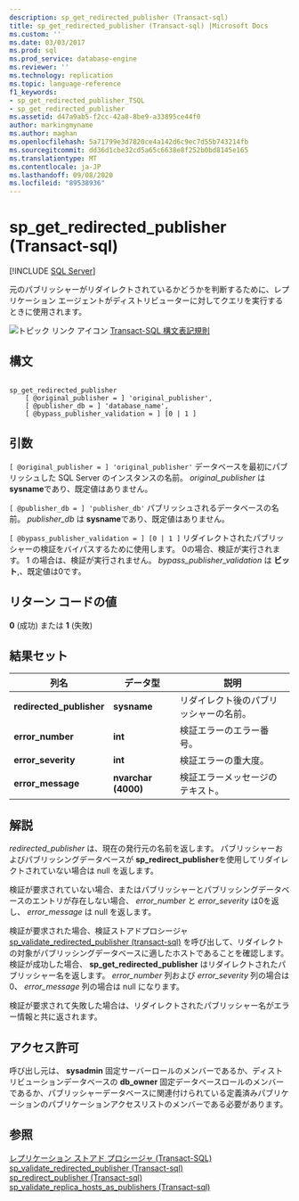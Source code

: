 ```yaml
---
description: sp_get_redirected_publisher (Transact-sql)
title: sp_get_redirected_publisher (Transact-sql) |Microsoft Docs
ms.custom: ''
ms.date: 03/03/2017
ms.prod: sql
ms.prod_service: database-engine
ms.reviewer: ''
ms.technology: replication
ms.topic: language-reference
f1_keywords:
- sp_get_redirected_publisher_TSQL
- sp_get_redirected_publisher
ms.assetid: d47a9ab5-f2cc-42a8-8be9-a33895ce44f0
author: markingmyname
ms.author: maghan
ms.openlocfilehash: 5a71799e3d7820ce4a142d6c9ec7d55b743214fb
ms.sourcegitcommit: dd36d1cbe32cd5a65c6638e8f252b0bd8145e165
ms.translationtype: MT
ms.contentlocale: ja-JP
ms.lasthandoff: 09/08/2020
ms.locfileid: "89538936"
---
```

# <a name="sp_get_redirected_publisher-transact-sql"></a>sp_get_redirected_publisher (Transact-sql)
[!INCLUDE [SQL Server](../../includes/applies-to-version/sqlserver.md)]

  元のパブリッシャーがリダイレクトされているかどうかを判断するために、レプリケーション エージェントがディストリビューターに対してクエリを実行するときに使用されます。  
  
 ![トピック リンク アイコン](../../database-engine/configure-windows/media/topic-link.gif "トピック リンク アイコン") [Transact-SQL 構文表記規則](../../t-sql/language-elements/transact-sql-syntax-conventions-transact-sql.md)  
  
## <a name="syntax"></a>構文  
  
```  
  
sp_get_redirected_publisher   
    [ @original_publisher = ] 'original_publisher',  
    [ @publisher_db = ] 'database_name',   
    [ @bypass_publisher_validation = ] [0 | 1 ]  
```  
  
## <a name="arguments"></a>引数  
`[ @original_publisher = ] 'original_publisher'` データベースを最初にパブリッシュした SQL Server のインスタンスの名前。 *original_publisher* は **sysname**であり、既定値はありません。
  
`[ @publisher_db = ] 'publisher_db'` パブリッシュされるデータベースの名前。 *publisher_db* は **sysname**であり、既定値はありません。  
  
`[ @bypass_publisher_validation = ] [0 | 1 ]` リダイレクトされたパブリッシャーの検証をバイパスするために使用します。 0の場合、検証が実行されます。 1 の場合は、検証が実行されません。 *bypass_publisher_validation* は **ビット**,、既定値は0です。  
  
## <a name="return-code-values"></a>リターン コードの値  
 **0** (成功) または **1** (失敗)  
  
## <a name="result-sets"></a>結果セット  
  
|列名|データ型|説明|  
|-----------------|---------------|-----------------|  
|**redirected_publisher**|**sysname**|リダイレクト後のパブリッシャーの名前。|  
|**error_number**|**int**|検証エラーのエラー番号。|  
|**error_severity**|**int**|検証エラーの重大度。|  
|**error_message**|**nvarchar (4000)**|検証エラーメッセージのテキスト。|  
  
## <a name="remarks"></a>解説  
 *redirected_publisher* は、現在の発行元の名前を返します。 パブリッシャーおよびパブリッシングデータベースが **sp_redirect_publisher**を使用してリダイレクトされていない場合は null を返します。  
  
 検証が要求されていない場合、またはパブリッシャーとパブリッシングデータベースのエントリが存在しない場合、 *error_number* と *error_severity* は0を返し、 *error_message* は null を返します。  
  
 検証が要求された場合、検証ストアドプロシージャ [sp_validate_redirected_publisher &#40;transact-sql&#41;](../../relational-databases/system-stored-procedures/sp-validate-redirected-publisher-transact-sql.md) を呼び出して、リダイレクトの対象がパブリッシングデータベースに適したホストであることを確認します。 検証が成功した場合、 **sp_get_redirected_publisher** はリダイレクトされたパブリッシャー名を返します。 *error_number* 列および *error_severity* 列の場合は0、 *error_message* 列の場合は null になります。  
  
 検証が要求されて失敗した場合は、リダイレクトされたパブリッシャー名がエラー情報と共に返されます。  
  
## <a name="permissions"></a>アクセス許可  
 呼び出し元は、 **sysadmin** 固定サーバーロールのメンバーであるか、ディストリビューションデータベースの **db_owner** 固定データベースロールのメンバーであるか、パブリッシャーデータベースに関連付けられている定義済みパブリケーションのパブリケーションアクセスリストのメンバーである必要があります。  
  
## <a name="see-also"></a>参照  
 [レプリケーション ストアド プロシージャ &#40;Transact-SQL&#41;](../../relational-databases/system-stored-procedures/replication-stored-procedures-transact-sql.md)   
 [sp_validate_redirected_publisher &#40;Transact-sql&#41;](../../relational-databases/system-stored-procedures/sp-validate-redirected-publisher-transact-sql.md)   
 [sp_redirect_publisher &#40;Transact-sql&#41;](../../relational-databases/system-stored-procedures/sp-redirect-publisher-transact-sql.md)   
 [sp_validate_replica_hosts_as_publishers &#40;Transact-sql&#41;](../../relational-databases/system-stored-procedures/sp-validate-replica-hosts-as-publishers-transact-sql.md)  
  
  
